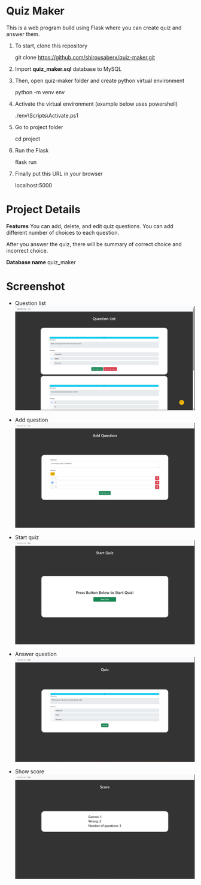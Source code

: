 # Quiz Maker
This is a web program build using Flask where you can create quiz and answer them. 

1. To start, clone this repository

    git clone https://github.com/shirousaberx/quiz-maker.git

2. Import **quiz_maker.sql** database to MySQL

3. Then, open quiz-maker folder and create python virtual environment

    python -m venv env

4. Activate the virtual environment (example below uses powershell)

    ./env\Scripts\Activate.ps1

5. Go to project folder

    cd project

6. Run the Flask

    flask run

7. Finally put this URL in your browser
   
    localhost:5000

# Project Details
**Features**
You can add, delete, and edit quiz questions. You can add different number of choices to each question.

After you answer the quiz, there will be summary of correct choice and incorrect choice.

**Database name**
quiz_maker


# Screenshot

 - Question list
![Question list](img/question-list.jpg)

 - Add question
![Add question](img/add-question.jpg)

 - Start quiz
![Start quiz](img/start-quiz.jpg)

- Answer question
![Answer question](img/answer-question.jpg)

- Show score
![Show Score](img/show-score.jpg)